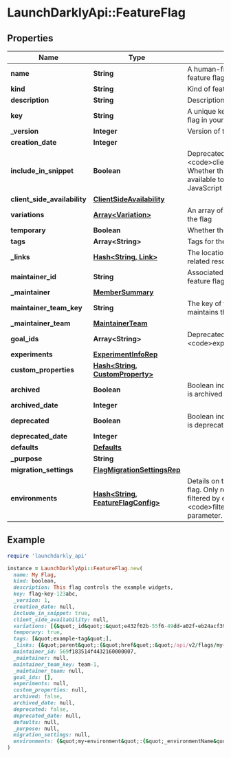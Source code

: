 # LaunchDarklyApi::FeatureFlag

## Properties

| Name | Type | Description | Notes |
| ---- | ---- | ----------- | ----- |
| **name** | **String** | A human-friendly name for the feature flag |  |
| **kind** | **String** | Kind of feature flag |  |
| **description** | **String** | Description of the feature flag | [optional] |
| **key** | **String** | A unique key used to reference the flag in your code |  |
| **_version** | **Integer** | Version of the feature flag |  |
| **creation_date** | **Integer** |  |  |
| **include_in_snippet** | **Boolean** | Deprecated, use &lt;code&gt;clientSideAvailability&lt;/code&gt;. Whether this flag should be made available to the client-side JavaScript SDK | [optional] |
| **client_side_availability** | [**ClientSideAvailability**](ClientSideAvailability.md) |  | [optional] |
| **variations** | [**Array&lt;Variation&gt;**](Variation.md) | An array of possible variations for the flag |  |
| **temporary** | **Boolean** | Whether the flag is a temporary flag |  |
| **tags** | **Array&lt;String&gt;** | Tags for the feature flag |  |
| **_links** | [**Hash&lt;String, Link&gt;**](Link.md) | The location and content type of related resources |  |
| **maintainer_id** | **String** | Associated maintainerId for the feature flag | [optional] |
| **_maintainer** | [**MemberSummary**](MemberSummary.md) |  | [optional] |
| **maintainer_team_key** | **String** | The key of the associated team that maintains this feature flag | [optional] |
| **_maintainer_team** | [**MaintainerTeam**](MaintainerTeam.md) |  | [optional] |
| **goal_ids** | **Array&lt;String&gt;** | Deprecated, use &lt;code&gt;experiments&lt;/code&gt; instead | [optional] |
| **experiments** | [**ExperimentInfoRep**](ExperimentInfoRep.md) |  |  |
| **custom_properties** | [**Hash&lt;String, CustomProperty&gt;**](CustomProperty.md) |  |  |
| **archived** | **Boolean** | Boolean indicating if the feature flag is archived |  |
| **archived_date** | **Integer** |  | [optional] |
| **deprecated** | **Boolean** | Boolean indicating if the feature flag is deprecated | [optional] |
| **deprecated_date** | **Integer** |  | [optional] |
| **defaults** | [**Defaults**](Defaults.md) |  | [optional] |
| **_purpose** | **String** |  | [optional] |
| **migration_settings** | [**FlagMigrationSettingsRep**](FlagMigrationSettingsRep.md) |  | [optional] |
| **environments** | [**Hash&lt;String, FeatureFlagConfig&gt;**](FeatureFlagConfig.md) | Details on the environments for this flag. Only returned if the request is filtered by environment, using the &lt;code&gt;filterEnv&lt;/code&gt; query parameter. | [optional] |

## Example

```ruby
require 'launchdarkly_api'

instance = LaunchDarklyApi::FeatureFlag.new(
  name: My Flag,
  kind: boolean,
  description: This flag controls the example widgets,
  key: flag-key-123abc,
  _version: 1,
  creation_date: null,
  include_in_snippet: true,
  client_side_availability: null,
  variations: [{&quot;_id&quot;:&quot;e432f62b-55f6-49dd-a02f-eb24acf39d05&quot;,&quot;value&quot;:true},{&quot;_id&quot;:&quot;a00bf58d-d252-476c-b915-15a74becacb4&quot;,&quot;value&quot;:false}],
  temporary: true,
  tags: [&quot;example-tag&quot;],
  _links: {&quot;parent&quot;:{&quot;href&quot;:&quot;/api/v2/flags/my-project&quot;,&quot;type&quot;:&quot;application/json&quot;},&quot;self&quot;:{&quot;href&quot;:&quot;/api/v2/flags/my-project/my-flag&quot;,&quot;type&quot;:&quot;application/json&quot;}},
  maintainer_id: 569f183514f4432160000007,
  _maintainer: null,
  maintainer_team_key: team-1,
  _maintainer_team: null,
  goal_ids: [],
  experiments: null,
  custom_properties: null,
  archived: false,
  archived_date: null,
  deprecated: false,
  deprecated_date: null,
  defaults: null,
  _purpose: null,
  migration_settings: null,
  environments: {&quot;my-environment&quot;:{&quot;_environmentName&quot;:&quot;My Environment&quot;,&quot;_site&quot;:{&quot;href&quot;:&quot;/default/my-environment/features/client-side-flag&quot;,&quot;type&quot;:&quot;text/html&quot;},&quot;_summary&quot;:{&quot;prerequisites&quot;:0,&quot;variations&quot;:{&quot;0&quot;:{&quot;contextTargets&quot;:1,&quot;isFallthrough&quot;:true,&quot;nullRules&quot;:0,&quot;rules&quot;:0,&quot;targets&quot;:1},&quot;1&quot;:{&quot;isOff&quot;:true,&quot;nullRules&quot;:0,&quot;rules&quot;:0,&quot;targets&quot;:0}}},&quot;archived&quot;:false,&quot;contextTargets&quot;:[{&quot;contextKind&quot;:&quot;device&quot;,&quot;values&quot;:[&quot;device-key-123abc&quot;],&quot;variation&quot;:0}],&quot;fallthrough&quot;:{&quot;variation&quot;:0},&quot;lastModified&quot;:1627071171347,&quot;offVariation&quot;:1,&quot;on&quot;:false,&quot;prerequisites&quot;:[],&quot;rules&quot;:[],&quot;salt&quot;:&quot;61eddeadbeef4da1facecafe3a60a397&quot;,&quot;sel&quot;:&quot;810edeadbeef4844facecafe438f2999492&quot;,&quot;targets&quot;:[{&quot;contextKind&quot;:&quot;user&quot;,&quot;values&quot;:[&quot;user-key-123abc&quot;],&quot;variation&quot;:0}],&quot;trackEvents&quot;:false,&quot;trackEventsFallthrough&quot;:false,&quot;version&quot;:1}}
)
```

